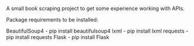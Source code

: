 A small book scraping project to get some experience working with APIs.

Package requirements to be installed:

BeautifulSoup4 - pip install beautifulsoup4
lxml - pip install lxml
requests - pip install requests
Flask - pip install Flask
